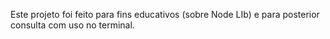 Este projeto foi feito para fins educativos (sobre Node LIb) e para posterior consulta com uso no terminal. 
